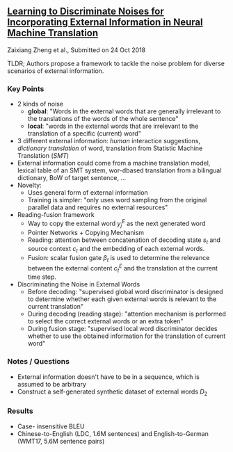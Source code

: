 ## [Learning to Discriminate Noises for Incorporating External Information in Neural Machine Translation](https://arxiv.org/abs/1810.10317)
Zaixiang Zheng et al., Submitted on 24 Oct 2018

TLDR; Authors propose a framework to tackle the noise problem for diverse scenarios of external information.

### Key Points
* 2 kinds of noise
  * **global**: "Words in the external words that are generally irrelevant to the translations of the words of the whole sentence"
  * **local**: "words in the external words that are irrelevant to the translation of a specific (current) word"
* 3 different external information: *human* interactice suggestions, *dictionary translation* of word, translation from Statistic Machine Translation (*SMT*)
* External information could come from a machine translation model, lexical table of an SMT system, wor-dbased translation from a bilingual dictionary, BoW of target sentence, ...
* Novelty:
  * Uses general form of external information
  * Training is simpler: "only uses word sampling from the original parallel data and requires no external resources"
* Reading-fusion framework
  * Way to copy the external word $y^E_j$ as the next generated word
  * Pointer Networks + Copying Mechanism
  * Reading: attention between concatenation of decoding state $s_t$ and source context $c_t$ and the embedding of each external words.
  * Fusion: scalar fusion gate $\beta_t$ is used to determine the relevance between the external content $c^E_t$ and the translation at the current time step.
* Discriminating the Noise in External Words
  * Before decoding: "supervised global word discriminator is designed to determine whether each given external words is relevant to the current translation"
  * During decoding (reading stage): "attention mechanism is performed to select the correct external words or an extra <null> token"
  * During fusion stage: "supervised local word discriminator decides whether to use the obtained information for the translation of current word"
  
### Notes / Questions
* External information doesn't have to be in a sequence, which is assumed to be arbitrary
* Construct a self-generated synthetic dataset of external words $D_2$

### Results
* Case- insensitive BLEU
* Chinese-to-English (LDC, 1.6M sentences) and English-to-German (WMT17, 5.6M sentence pairs)
